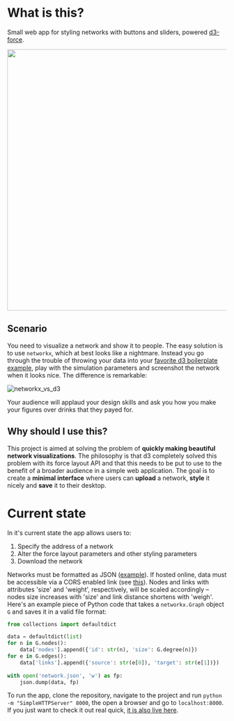 # What is this?

Small web app for styling networks with buttons and sliders, powered [d3-force](https://github.com/d3/d3-force).

<p align="center"><img src="http://ulfaslak.com/files/network_webapp_teaser.png" width=600></p>


## Scenario
You need to visualize a network and show it to people. The easy solution is to use `networkx`, which at best looks like a nightmare. Instead you go through the trouble of throwing your data into your [favorite d3 boilerplate example](https://bl.ocks.org/mbostock/ad70335eeef6d167bc36fd3c04378048), play with the simulation parameters and screenshot the network when it looks nice. The difference is remarkable: 

![networkx_vs_d3](http://ulfaslak.com/files/ugly_not_ugly.png)

Your audience will applaud your design skills and ask you how you make your figures over drinks that they payed for.

## Why should I use this?
This project is aimed at solving the problem of **quickly making beautiful network visualizations**. The philosophy is that d3 completely solved this problem with its force layout API and that this needs to be put to use to the benefit of a broader audience in a simple web application. The goal is to create a **minimal interface** where users can **upload** a network, **style** it nicely and **save** it to their desktop.

# Current state

In it's current state the app allows users to:
1. Specify the address of a network
2. Alter the force layout parameters and other styling parameters
3. Download the network

Networks must be formatted as JSON ([example](https://gist.githubusercontent.com/ulfaslak/6be66de1ac3288d5c1d9452570cbba5a/raw/4cab5036464800e51ce59fc088688e9821795efb/miserables.json)). If hosted online, data must be accessible via a CORS enabled link (see [this](https://beta.observablehq.com/@mbostock/introduction-to-data)). Nodes and links with attributes 'size' and 'weight', respectively, will be scaled accordingly – nodes size increases with 'size' and link distance shortens with 'weigh'. Here's an example piece of Python code that takes a `networkx.Graph` object `G` and saves it in a valid file format:

```Python
from collections import defaultdict

data = defaultdict(list)
for n in G.nodes():
    data['nodes'].append({'id': str(n), 'size': G.degree(n)})
for e in G.edges():
    data['links'].append({'source': str(e[0]), 'target': str(e[1])})
    
with open('network.json', 'w') as fp:
    json.dump(data, fp)
```

To run the app, clone the repository, navigate to the project and run `python -m "SimpleHTTPServer" 8000`, the open a browser and go to `localhost:8000`. If you just want to check it out real quick, [it is also live here](http://ulfaslak.com/network_styling_with_d3/index.html).
